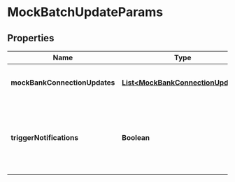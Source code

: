 
# MockBatchUpdateParams

## Properties
Name | Type | Description | Notes
------------ | ------------- | ------------- | -------------
**mockBankConnectionUpdates** | [**List&lt;MockBankConnectionUpdate&gt;**](MockBankConnectionUpdate.md) | List of mock bank connection updates | 
**triggerNotifications** | **Boolean** | Whether this call should trigger the dispatching of notifications. Default is &#39;false&#39;. |  [optional]



